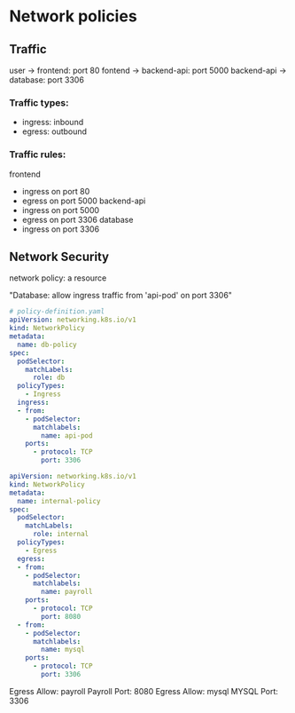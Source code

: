 # Network policies
## Traffic

user -> frontend: port 80
fontend -> backend-api: port 5000
backend-api -> database: port 3306

### Traffic types: 
- ingress: inbound
- egress: outbound

### Traffic rules:
frontend
- ingress on port 80
- egress on port 5000
backend-api
- ingress on port 5000
- egress on port 3306
database
- ingress on port 3306

## Network Security 

network policy: a resource

"Database: allow ingress traffic from 'api-pod' on port 3306"

```yaml
# policy-definition.yaml
apiVersion: networking.k8s.io/v1
kind: NetworkPolicy
metadata: 
  name: db-policy
spec: 
  podSelector: 
    matchLabels: 
      role: db
  policyTypes:
    - Ingress
  ingress:
  - from: 
    - podSelector: 
      matchlabels: 
        name: api-pod
    ports: 
      - protocol: TCP
        port: 3306
```

```yaml
apiVersion: networking.k8s.io/v1
kind: NetworkPolicy
metadata: 
  name: internal-policy
spec: 
  podSelector: 
    matchLabels: 
      role: internal
  policyTypes:
    - Egress
  egress:
  - from: 
    - podSelector: 
      matchlabels: 
        name: payroll
    ports: 
      - protocol: TCP
        port: 8080
  - from: 
    - podSelector: 
      matchlabels: 
        name: mysql
    ports: 
      - protocol: TCP
        port: 3306
```
Egress Allow: payroll
Payroll Port: 8080
Egress Allow: mysql
MYSQL Port: 3306
